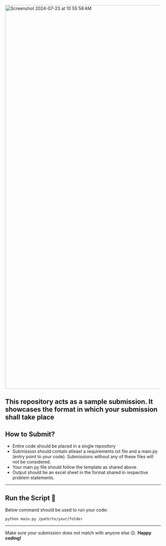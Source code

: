 <img width="1238" alt="Screenshot 2024-07-23 at 10 55 58 AM" src="https://github.com/user-attachments/assets/af1cfa6e-b94e-4aac-80d8-404e04b70314">

This repository acts as a sample submission. It showcases the format in which your submission shall take place
---

## How to Submit?

- Entire code should be placed in a single repository
- Submission should contain atleast a requirements.txt file and a main.py (entry point to your code). Submissions without any of these files will not be considered.
- Your main.py file should follow the template as shared above.
- Output should be an excel sheet in the format shared in respective problem statements.
---
## Run the Script 🏃
Below command should be used to run your code:

`python main.py /path/to/your/folder`

---
Make sure your submission does not match with anyone else 😉. **Happy coding!**
